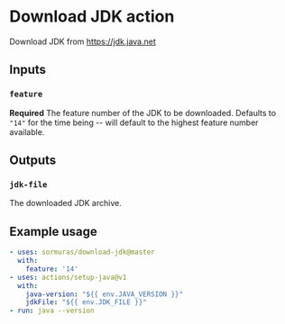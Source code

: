 # Download JDK action

Download JDK from https://jdk.java.net

## Inputs

### `feature`

**Required** The feature number of the JDK to be downloaded.
Defaults to `"14"` for the time being -- will default to the highest feature number available.

## Outputs

### `jdk-file`

The downloaded JDK archive.

## Example usage

```yaml
- uses: sormuras/download-jdk@master
  with:
    feature: '14'
- uses: actions/setup-java@v1
  with:
    java-version: "${{ env.JAVA_VERSION }}"
    jdkFile: "${{ env.JDK_FILE }}"
- run: java --version
```
